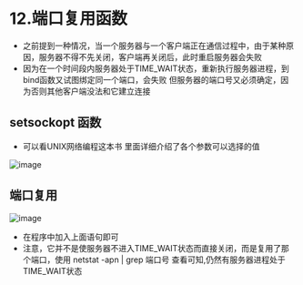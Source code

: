 # 12.端口复用函数  

* 之前提到一种情况，当一个服务器与一个客户端正在通信过程中，由于某种原因，服务器不得不先关闭，客户端再关闭后，此时重启服务器会失败
* 因为在一个时间段内服务器处于TIME_WAIT状态，重新执行服务器进程，到bind函数又试图绑定同一个端口，会失败  但服务器的端口号又必须确定，因为否则其他客户端没法和它建立连接  


## setsockopt 函数  

* 可以看UNIX网络编程这本书  里面详细介绍了各个参数可以选择的值  


![image](https://user-images.githubusercontent.com/58176267/179172986-edb4bb66-419c-49f5-a978-14dd01272d34.png)  

## 端口复用  

![image](https://user-images.githubusercontent.com/58176267/179185065-a75bb30f-5850-4fba-b5ea-a7f647da41c6.png)

* 在程序中加入上面语句即可  
* 注意，它并不是使服务器不进入TIME_WAIT状态而直接关闭，而是复用了那个端口，使用 netstat -apn | grep 端口号 查看可知,仍然有服务器进程处于TIME_WAIT状态  



